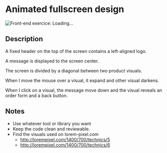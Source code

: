 # Animated fullscreen design

![Front-end exercice: Loading...](https://github.com/EmakinaBE/training-fullscreen-animation/raw/master/briefing.gif)


## Description

A fixed header on the top of the screen contains a left-aligned logo.

A message is displayed to the screen center.

The screen is divided by a diagonal between two product visuals.

When I move the mouse over a visual, it expand and other visual darkens.

When I click on a visual, the message move down and the visual reveals an order form and a back button.


## Notes

* Use whatever tool or library you want
* Keep the code clean and reviewable.
* Find the visuals used on lorem-pixel.com
	- http://lorempixel.com/1400/700/technics/5
	- http://lorempixel.com/1400/700/technics/6
